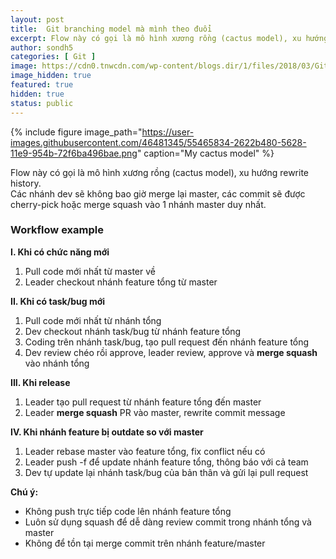 ```yaml
---
layout: post
title:  Git branching model mà mình theo đuổi
excerpt: Flow này có gọi là mô hình xương rồng (cactus model), xu hướng rewrite history. Tối giản tối đa git tree của bạn.
author: sondh5
categories: [ Git ]
image: https://cdn0.tnwcdn.com/wp-content/blogs.dir/1/files/2018/03/GitHub-brave-hed-796x418.jpg
image_hidden: true
featured: true
hidden: true
status: public
---
```


{% include figure image_path="https://user-images.githubusercontent.com/46481345/55465834-2622b480-5628-11e9-954b-72f6ba496bae.png" caption="My cactus model" %}

Flow này có gọi là mô hình xương rồng (cactus model), xu hướng rewrite history.<br>
Các nhánh dev sẽ không bao giờ merge lại master, các commit sẽ được cherry-pick hoặc merge squash vào 1 nhánh master duy nhất.

### Workflow example
**I. Khi có chức năng mới**
1. Pull code mới nhất từ master về
2. Leader checkout nhánh feature tổng từ master

**II. Khi có task/bug mới**
1. Pull code mới nhất từ nhánh tổng
2. Dev checkout nhánh task/bug từ nhánh feature tổng
3. Coding trên nhánh task/bug, tạo pull request đến nhánh feature tổng
4. Dev review chéo rồi approve, leader review, approve và **merge squash** vào nhánh tổng

**III. Khi release**
1. Leader tạo pull request từ nhánh feature tổng đến master
2. Leader **merge squash** PR vào master, rewrite commit message

**IV. Khi nhánh feature bị outdate so với master**
1. Leader rebase master vào feature tổng, fix conflict nếu có
2. Leader push -f để update nhánh feature tổng, thông báo với cả team
3. Dev tự update lại nhánh task/bug của bản thân và gửi lại pull request

**Chú ý:**
- Không push trực tiếp code lên nhánh feature tổng
- Luôn sử dụng squash để dễ dàng review commit trong nhánh tổng và master
- Không để tồn tại merge commit trên nhánh feature/master
